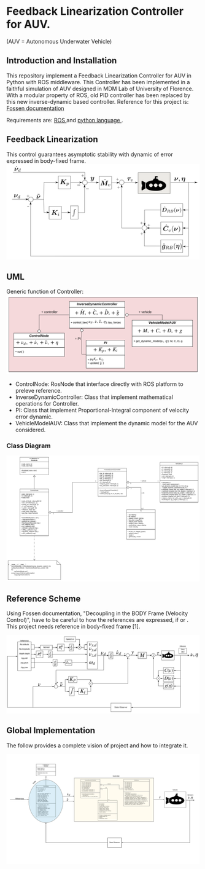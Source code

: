 # Feedback Linearization Controller for AUV.
(AUV = Autonomous Underwater Vehicle)

## Introduction and Installation
This repository implement a Feedback Linearization Controller for AUV in Python with ROS middleware. 
This Controller has been implemented in a faithful simulation of AUV designed in MDM Lab of University of Florence.
With a modular property of ROS, old PID controller has been replaced by this new inverse-dynamic based controller. 
Reference for this project is: <a href="https://www.fossen.biz/wiley/"> Fossen documentation </a>

Requirements are: <a href="http://wiki.ros.org/ROS/Tutorials"> ROS </a> and <a href="https://www.python.org/download/releases/2.7/"> python language </a>.

## Feedback Linearization
This control guarantees asymptotic stability with dynamic of error expressed in body-fixed frame.
<img src="./design/dinamica_inversa.svg">

## UML
Generic function of Controller:
<img src="./design/UML.svg">
- ControlNode: RosNode that interface directly with ROS platform to preleve reference.
- InverseDynamicController: Class that implement mathematical operations for Controller.
- PI: Class that implement Proportional-Integral component of velocity error dynamic.
- VehicleModelAUV: Class that implement the dynamic model for the AUV considered.

### Class Diagram 
<img src="./design/class_diagram.svg">

## Reference Scheme
Using Fossen documentation, "Decoupling in the BODY Frame (Velocity Control)", have to be careful to how the references are expressed, if <body> or <ned>. This project needs reference in body-fixed frame [1].

<img src="./design/scheme.svg">

## Global Implementation
The follow provides a complete vision of project and how to integrate it.

<img src="./design/Implementation.svg">

